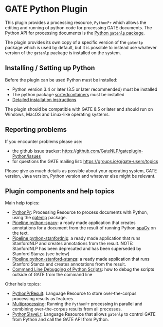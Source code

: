 # GATE Python Plugin

This plugin provides a processing resource, `PythonPr` which allows the editing and running of python code for processing
GATE documents. The Python API for processing documents is the [Python `gatenlp` package](https://gatenlp.github.io/python-gatenlp).

The plugin provides its own copy of a specific version of the `gatenlp` package which is used by default, but it is possible to
instead use whatever version of the `gatenlp` package is installed on the system.

## Installing / Setting up Python

Before the plugin can be used Python must be installed:

* Python version 3.4 or later (3.5 or later recommended)  must be installed
* The python package [sortedcontainers](https://pypi.org/project/sortedcontainers/) must be installed
* [Detailed installation instructions](python-install.md)

The plugin should be compatible with GATE 8.5 or later and
should run on Windows, MacOS and Linux-like operating systems.

## Reporting problems

If you encounter problems please use:

* the github issue tracker: https://github.com/GateNLP/gateplugin-Python/issues
* for questions the GATE mailing list: https://groups.io/g/gate-users/topics

Please give as much details as possible about your operating system,
GATE version, Java version, Python version and whatever else might be relevant.

## Plugin components and help topics

Main help topics:

* [PythonPr](PythonPr): Processing Resource to process documents with Python, using the [gatenlp](https://gatenlp.github.io/python-gatenlp/) package.
* [Pipeline python-spacy](pipeline-python-spacy): a ready made application that creates  annotations for a document from the result of running Python   [spaCy](https://spacy.io/) on the text.
* [Pipeline python-stanfordnlp](pipeline-python-stanfordnlp): a ready made application that   runs StanfordNLP and creates annotations from the result. NOTE: StanfordNLP has been  deprecated and has been superseded by Stanford Stanza (see below)
* [Pipeline python-stanford-stanza](pipeline-python-stanza): a ready made application that runs Stanford Stanza and creates annotations from the result.
* [Command Line Debugging of Python Scripts](debug-scripts): how to debug the scripts   outside of GATE from the command line

Other help topics: 

* [PythonPrResult](PythonPrResult): Language Resource to store over-the-corpus  processing results as features
* [Multiprocessing](multiprocessing): Running the `PythonPr` processing in  parallel and combining over-the-corpus results from all processes.
* [PythonSlaveLr](PythonSlaveLr): Language Resource that allows `gatenlp` to  control GATE from Python and call the GATE API from Python.
